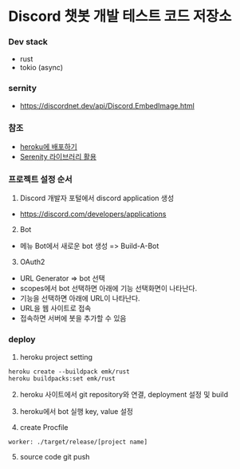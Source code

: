 # Discord 챗봇 개발 테스트 코드 저장소

### Dev stack

- rust
- tokio (async)

### sernity

- https://discordnet.dev/api/Discord.EmbedImage.html

### 참조

- [heroku에 배포하기](https://github.com/emk/heroku-buildpack-rust)
- [Serenity 라이브러리 활용](https://morioh.com/p/1cb48da69b63)

### 프로젝트 설정 순서

1. Discord 개발자 포털에서 discord application 생성

- https://discord.com/developers/applications

2. Bot

- 메뉴 Bot에서 새로운 bot 생성 => Build-A-Bot

3. OAuth2

- URL Generator => bot 선택
- scopes에서 bot 선택하면 아래에 기능 선택화면이 나타난다.
- 기능을 선택하면 아래에 URL이 나타난다.
- URL을 웹 사이트로 접속
- 접속하면 서버에 봇을 추가할 수 있음

### deploy

1. heroku project setting

```
heroku create --buildpack emk/rust
heroku buildpacks:set emk/rust
```

2. heroku 사이트에서 git repository와 연결, deployment 설정 및 build

3. heroku에서 bot 실행 key, value 설정

4. create Procfile

```
worker: ./target/release/[project name]
```

5. source code git push
